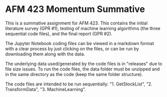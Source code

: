 # AFM 423 Momentum Summative
This is a summative assignment for AFM 423. This contains the initial literature survey (GPR #1), testing of machine learning algorithms (the three sequential code files), and the final report (GPR #2).

The Jupyter Notebook coding files can be viewed in a markdown format with a clear process by just clicking on the files, or can be run by downloading them along with the data.

The underlying data used/generated by the code files is in "releases" due to file size issues. To run the code files, the data folder must be unzipped and in the same directory as the code 
(keep the same folder structure).

The code files are intended to be run sequentially: "1. GetStockList", "2. TransformData", "3. MachineLearning".
